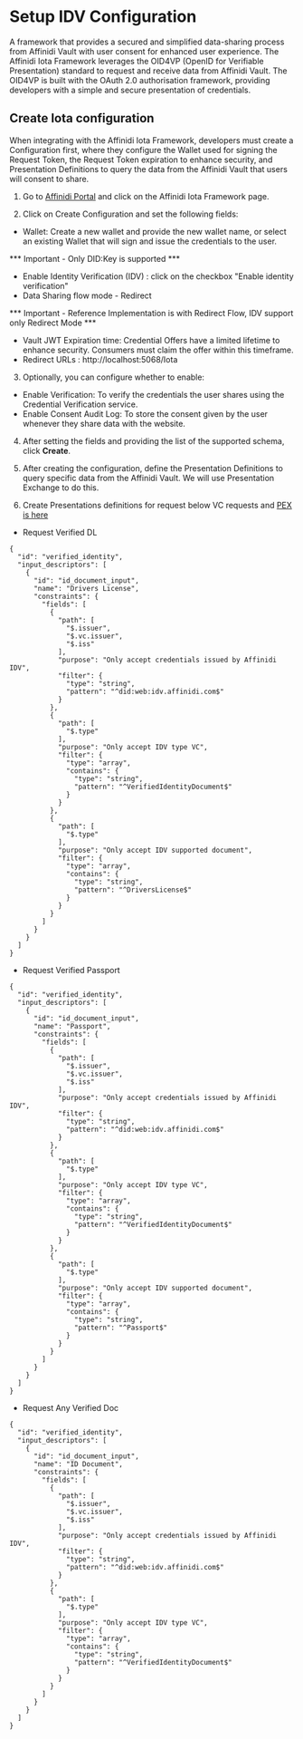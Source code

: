 # Setup IDV Configuration

A framework that provides a secured and simplified data-sharing process from Affinidi Vault with user consent for enhanced user experience.
The Affinidi Iota Framework leverages the OID4VP (OpenID for Verifiable Presentation) standard to request and receive data from Affinidi Vault. The OID4VP is built with the OAuth 2.0 authorisation framework, providing developers with a simple and secure presentation of credentials.

## Create Iota configuration

When integrating with the Affinidi Iota Framework, developers must create a Configuration first, where they configure the Wallet used for signing the Request Token, the Request Token expiration to enhance security, and Presentation Definitions to query the data from the Affinidi Vault that users will consent to share.

1. Go to [Affinidi Portal](https://portal.affinidi.com/login) and click on the Affinidi Iota Framework page.

2. Click on Create Configuration and set the following fields:
  - Wallet: Create a new wallet and provide the new wallet name, or select an existing Wallet that will sign and issue the credentials to the user.

  *** Important - Only DID:Key is supported ***

  - Enable Identity Verification (IDV) : click on the checkbox "Enable identity verification"
  - Data Sharing flow mode - Redirect

  *** Important - Reference Implementation is with Redirect Flow, IDV support only Redirect Mode ***
  - Vault JWT Expiration time: Credential Offers have a limited lifetime to enhance security. Consumers must claim the offer within this timeframe.
  - Redirect URLs : http://localhost:5068/Iota

3. Optionally, you can configure whether to enable:

  - Enable Verification: To verify the credentials the user shares using the Credential Verification service.
  - Enable Consent Audit Log: To store the consent given by the user whenever they share data with the website.

4. After setting the fields and providing the list of the supported schema, click **Create**.

5. After creating the configuration, define the Presentation Definitions to query specific data from the Affinidi Vault. We will use Presentation Exchange to do this.

6. Create Presentations definitions for request below VC requests and [PEX is here](./avvanz-pex-query.json)
  - Request Verified DL

```
{
  "id": "verified_identity",
  "input_descriptors": [
    {
      "id": "id_document_input",
      "name": "Drivers License",
      "constraints": {
        "fields": [
          {
            "path": [
              "$.issuer",
              "$.vc.issuer",
              "$.iss"
            ],
            "purpose": "Only accept credentials issued by Affinidi IDV",
            "filter": {
              "type": "string",
              "pattern": "^did:web:idv.affinidi.com$"
            }
          },
          {
            "path": [
              "$.type"
            ],
            "purpose": "Only accept IDV type VC",
            "filter": {
              "type": "array",
              "contains": {
                "type": "string",
                "pattern": "^VerifiedIdentityDocument$"
              }
            }
          },
          {
            "path": [
              "$.type"
            ],
            "purpose": "Only accept IDV supported document",
            "filter": {
              "type": "array",
              "contains": {
                "type": "string",
                "pattern": "^DriversLicense$"
              }
            }
          }
        ]
      }
    }
  ]
}

```
- Request Verified Passport

```
{
  "id": "verified_identity",
  "input_descriptors": [
    {
      "id": "id_document_input",
      "name": "Passport",
      "constraints": {
        "fields": [
          {
            "path": [
              "$.issuer",
              "$.vc.issuer",
              "$.iss"
            ],
            "purpose": "Only accept credentials issued by Affinidi IDV",
            "filter": {
              "type": "string",
              "pattern": "^did:web:idv.affinidi.com$"
            }
          },
          {
            "path": [
              "$.type"
            ],
            "purpose": "Only accept IDV type VC",
            "filter": {
              "type": "array",
              "contains": {
                "type": "string",
                "pattern": "^VerifiedIdentityDocument$"
              }
            }
          },
          {
            "path": [
              "$.type"
            ],
            "purpose": "Only accept IDV supported document",
            "filter": {
              "type": "array",
              "contains": {
                "type": "string",
                "pattern": "^Passport$"
              }
            }
          }
        ]
      }
    }
  ]
}
```

- Request Any Verified Doc

```
{
  "id": "verified_identity",
  "input_descriptors": [
    {
      "id": "id_document_input",
      "name": "ID Document",
      "constraints": {
        "fields": [
          {
            "path": [
              "$.issuer",
              "$.vc.issuer",
              "$.iss"
            ],
            "purpose": "Only accept credentials issued by Affinidi IDV",
            "filter": {
              "type": "string",
              "pattern": "^did:web:idv.affinidi.com$"
            }
          },
          {
            "path": [
              "$.type"
            ],
            "purpose": "Only accept IDV type VC",
            "filter": {
              "type": "array",
              "contains": {
                "type": "string",
                "pattern": "^VerifiedIdentityDocument$"
              }
            }
          }
        ]
      }
    }
  ]
}
```





